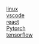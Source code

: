 [linux](https://github.com/ho4179/oss/blob/main/linux.md)
<br>
[vscode](https://github.com/ho4179/oss/blob/main/vscode.md)
<br>
[react](https://github.com/ho4179/oss/blob/main/react.md)
<br>
[Pytorch](https://github.com/ho4179/oss/blob/main/pytorch.md)
<br>
[tensorflow](https://github.com/ho4179/oss/blob/main/tensorflow.md)
